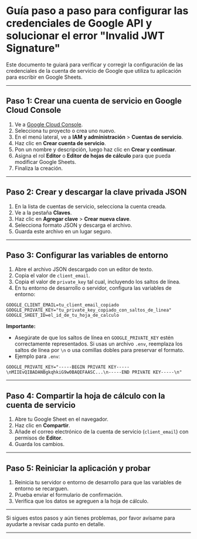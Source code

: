 # Guía paso a paso para configurar las credenciales de Google API y solucionar el error "Invalid JWT Signature"

Este documento te guiará para verificar y corregir la configuración de las credenciales de la cuenta de servicio de Google que utiliza tu aplicación para escribir en Google Sheets.

---

## Paso 1: Crear una cuenta de servicio en Google Cloud Console

1. Ve a [Google Cloud Console](https://console.cloud.google.com/).
2. Selecciona tu proyecto o crea uno nuevo.
3. En el menú lateral, ve a **IAM y administración** > **Cuentas de servicio**.
4. Haz clic en **Crear cuenta de servicio**.
5. Pon un nombre y descripción, luego haz clic en **Crear y continuar**.
6. Asigna el rol **Editor** o **Editor de hojas de cálculo** para que pueda modificar Google Sheets.
7. Finaliza la creación.

---

## Paso 2: Crear y descargar la clave privada JSON

1. En la lista de cuentas de servicio, selecciona la cuenta creada.
2. Ve a la pestaña **Claves**.
3. Haz clic en **Agregar clave** > **Crear nueva clave**.
4. Selecciona formato JSON y descarga el archivo.
5. Guarda este archivo en un lugar seguro.

---

## Paso 3: Configurar las variables de entorno

1. Abre el archivo JSON descargado con un editor de texto.
2. Copia el valor de `client_email`.
3. Copia el valor de `private_key` tal cual, incluyendo los saltos de línea.
4. En tu entorno de desarrollo o servidor, configura las variables de entorno:

```
GOOGLE_CLIENT_EMAIL=tu_client_email_copiado
GOOGLE_PRIVATE_KEY="tu_private_key_copiado_con_saltos_de_linea"
GOOGLE_SHEET_ID=el_id_de_tu_hoja_de_calculo
```

**Importante:**  
- Asegúrate de que los saltos de línea en `GOOGLE_PRIVATE_KEY` estén correctamente representados. Si usas un archivo `.env`, reemplaza los saltos de línea por `\n` o usa comillas dobles para preservar el formato.  
- Ejemplo para `.env`:

```
GOOGLE_PRIVATE_KEY="-----BEGIN PRIVATE KEY-----\nMIIEvQIBADANBgkqhkiG9w0BAQEFAASC...\n-----END PRIVATE KEY-----\n"
```

---

## Paso 4: Compartir la hoja de cálculo con la cuenta de servicio

1. Abre tu Google Sheet en el navegador.
2. Haz clic en **Compartir**.
3. Añade el correo electrónico de la cuenta de servicio (`client_email`) con permisos de **Editor**.
4. Guarda los cambios.

---

## Paso 5: Reiniciar la aplicación y probar

1. Reinicia tu servidor o entorno de desarrollo para que las variables de entorno se recarguen.
2. Prueba enviar el formulario de confirmación.
3. Verifica que los datos se agreguen a la hoja de cálculo.

---

Si sigues estos pasos y aún tienes problemas, por favor avísame para ayudarte a revisar cada punto en detalle.

---
